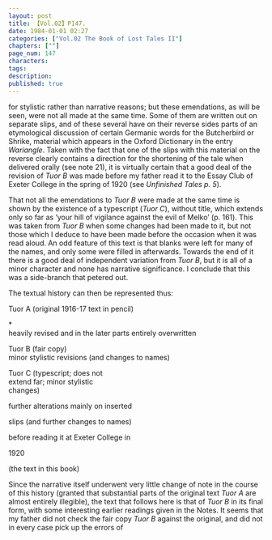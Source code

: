 ```yaml
---
layout: post
title: 【Vol.02】P147.
date: 1984-01-01 02:27
categories: ["Vol.02 The Book of Lost Tales II"]
chapters: [""]
page_num: 147
characters: 
tags: 
description: 
published: true
---
```


<p style="text-indent: 0;">
for stylistic rather than narrative reasons; but these emendations, as will be seen, were not all made at the same time. Some of them are written out on separate slips, and of these several have on their reverse sides parts of an etymological discussion of certain Germanic words for the Butcherbird or Shrike, material which appears in the Oxford Dictionary in the entry <I>Wariangle</I>. Taken with the fact that one of the slips with this material on the reverse clearly contains a direction for the shortening of the tale when delivered orally (see note 21), it is virtually certain that a good deal of the revision of <I>Tuor B</I> was made before my father read it to the Essay Club of Exeter College in the spring of 1920 (see <I>Unfinished Tales p. 5</I>).
</p>

That not all the emendations to <I>Tuor B</I> were made at the same time is shown by the existence of a typescript (<I>Tuor C</I>), without title, which extends only so far as ‘your hill of vigilance against the evil of Melko’ (p. 161). This was taken from <I>Tuor B</I> when some changes had been made to it, but not those which I deduce to have been made before the occasion when it was read aloud. An odd feature of this text is that blanks were left for many of the names, and only some were filled in afterwards. Towards the end of it there is a good deal of independent variation from <I>Tuor B</I>, but it is all of a minor character and none has narrative significance. I conclude that this was a side-branch that petered out.

The textual history can then be represented thus:

Tuor A (original 1916-17 text in pencil)

\*<BR>heavily revised and in the later parts entirely overwritten

Tuor B (fair copy)<BR>minor stylistic revisions (and changes to names)

Tuor C (typescript; does not<BR>extend far; minor stylistic<BR>changes)

further alterations mainly on inserted

slips (and further changes to names)

before reading it at Exeter College in

1920

(the text in this book)

Since the narrative itself underwent very little change of note in the course of this history (granted that substantial parts of the original text <I>Tuor A</I> are almost entirely illegible), the text that follows here is that of <I>Tuor B</I> in its final form, with some interesting earlier readings given in the Notes. It seems that my father did not check the fair copy <I>Tuor B</I> against the original, and did not in every case pick up the errors of

